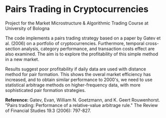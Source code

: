 # Pairs Trading in Cryptocurrencies
Project for the Market Microstructure &amp; Algorithmic Trading Course at University of Bologna

The code implements a pairs trading strategy based on a paper by Gatev et al. (2006) on a portfolio of cryptocurrencies. Furthermore, temporal cross-section analysis, category performance, and transaction costs effect are also examined. The aim is to explore the profitability of this simple method in a new market. 

Results suggest poor profitability if daily data are used with distance method for pair formation. This shows the overal market efficiency has increased, and to obtain similar performance to 2000's, we need to use statistical arbitrage methods on higher-frequency data, with more sophisticated pair formation strategies.

**Reference:** 
Gatev, Evan, William N. Goetzmann, and K. Geert Rouwenhorst. "Pairs trading: Performance of a relative-value arbitrage rule." The Review of Financial Studies 19.3 (2006): 797-827.
